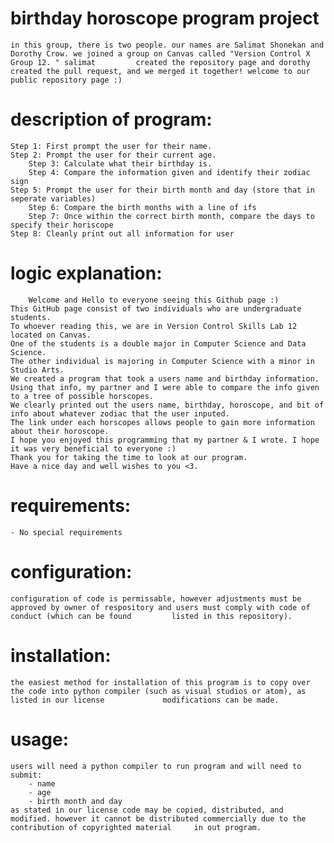 # birthday horoscope program project
    in this group, there is two people. our names are Salimat Shonekan and Dorothy Crow. we joined a group on Canvas called "Version Control X Group 12. " salimat         created the repository page and dorothy created the pull request, and we merged it together! welcome to our public repository page :)
    

# description of program:
    Step 1: First prompt the user for their name.
    Step 2: Prompt the user for their current age.
        Step 3: Calculate what their birthday is.     
        Step 4: Compare the information given and identify their zodiac sign
    Step 5: Prompt the user for their birth month and day (store that in seperate variables)
        Step 6: Compare the birth months with a line of ifs
        Step 7: Once within the correct birth month, compare the days to specify their horiscope
    Step 8: Cleanly print out all information for user
    
# logic explanation:
        Welcome and Hello to everyone seeing this Github page :)
    This GitHub page consist of two individuals who are undergraduate students. 
    To whoever reading this, we are in Version Control Skills Lab 12 located on Canvas.
    One of the students is a double major in Computer Science and Data Science. 
    The other individual is majoring in Computer Science with a minor in Studio Arts.
    We created a program that took a users name and birthday information. 
    Using that info, my partner and I were able to compare the info given  to a tree of possible horscopes.
    We clearly printed out the users name, birthday, horoscope, and bit of info about whatever zodiac that the user inputed. 
    The link under each horscopes allows people to gain more information about their horoscope.
    I hope you enjoyed this programming that my partner & I wrote. I hope it was very beneficial to everyone :)
    Thank you for taking the time to look at our program.
    Have a nice day and well wishes to you <3.

# requirements:
    - No special requirements
    
# configuration:
    configuration of code is permissable, however adjustments must be approved by owner of respository and users must comply with code of conduct (which can be found         listed in this repository).

# installation:
    the easiest method for installation of this program is to copy over the code into python compiler (such as visual studios or atom), as listed in our license             modifications can be made.

# usage:
    users will need a python compiler to run program and will need to submit:
        - name
        - age
        - birth month and day
    as stated in our license code may be copied, distributed, and modified. however it cannot be distributed commercially due to the contribution of copyrighted material     in out program.
    
